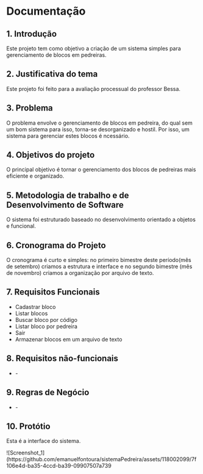 <h1>Documentação</h1>
<h2>1. Introdução</h2>
<p>Este projeto tem como objetivo a criação de um sistema simples para gerenciamento de blocos em pedreiras.</p>
<h2>2. Justificativa do tema</h2>
<p>Este projeto foi feito para a avaliação processual do professor Bessa.</p>
<h2>3. Problema</h2>
<p>O problema envolve o gerenciamento de blocos em pedreira, do qual sem um bom sistema para isso, torna-se desorganizado e hostil. Por isso, um sistema para gerenciar estes blocos é ncessário.</p>
<h2>4. Objetivos do projeto</h2>
<p>O principal objetivo é tornar o gerenciamento dos blocos de pedreiras mais eficiente e organizado.</p>
<h2>5. Metodologia de trabalho e de Desenvolvimento de Software</h2>
<p>O sistema foi estruturado baseado no desenvolvimento orientado a objetos e funcional.</p>
<h2>6. Cronograma do Projeto</h2>
<p>O cronograma é curto e simples: no primeiro bimestre deste período(mês de setembro) criamos a estrutura e interface e no segundo bimestre (mês de novembro) criamos a organização por arquivo de texto.</p>
<h2>7. Requisitos Funcionais</h2>
<ul>
    <li>Cadastrar bloco</li>
    <li>Listar blocos</li>
    <li>Buscar bloco por código</li>
    <li>Listar bloco por pedreira</li>
    <li>Sair</li>
    <li>Armazenar blocos em um arquivo de texto</li>
</ul>
<h2>8. Requisitos não-funcionais</h2>
<ul>
    <li>-</li>
</ul>
<h2>9. Regras de Negócio</h2>
<ul>
    <li>-</li>
</ul>
<h2>10. Protótio</h2>
<p>Esta é a interface do sistema.</p>
<p>![Screenshot_1](https://github.com/emanuelfontoura/sistemaPedreira/assets/118002099/7f106e4d-ba35-4ccd-ba39-09907507a739</p>

